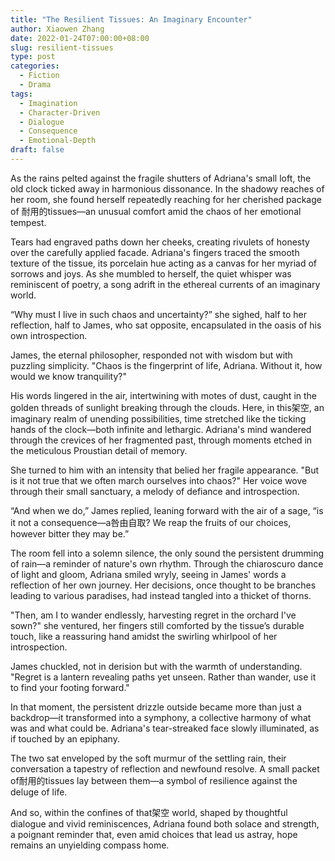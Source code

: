 ```yaml
---
title: "The Resilient Tissues: An Imaginary Encounter"
author: Xiaowen Zhang
date: 2022-01-24T07:00:00+08:00
slug: resilient-tissues
type: post
categories:
  - Fiction
  - Drama
tags:
  - Imagination
  - Character-Driven
  - Dialogue
  - Consequence
  - Emotional-Depth
draft: false
---
```


As the rains pelted against the fragile shutters of Adriana's small loft, the old clock ticked away in harmonious dissonance. In the shadowy reaches of her room, she found herself repeatedly reaching for her cherished package of 耐用的tissues—an unusual comfort amid the chaos of her emotional tempest.

Tears had engraved paths down her cheeks, creating rivulets of honesty over the carefully applied facade. Adriana's fingers traced the smooth texture of the tissue, its porcelain hue acting as a canvas for her myriad of sorrows and joys. As she mumbled to herself, the quiet whisper was reminiscent of poetry, a song adrift in the ethereal currents of an imaginary world.

“Why must I live in such chaos and uncertainty?” she sighed, half to her reflection, half to James, who sat opposite, encapsulated in the oasis of his own introspection. 

James, the eternal philosopher, responded not with wisdom but with puzzling simplicity. "Chaos is the fingerprint of life, Adriana. Without it, how would we know tranquility?"

His words lingered in the air, intertwining with motes of dust, caught in the golden threads of sunlight breaking through the clouds. Here, in this架空, an imaginary realm of unending possibilities, time stretched like the ticking hands of the clock—both infinite and lethargic. Adriana's mind wandered through the crevices of her fragmented past, through moments etched in the meticulous Proustian detail of memory.

She turned to him with an intensity that belied her fragile appearance. "But is it not true that we often march ourselves into chaos?" Her voice wove through their small sanctuary, a melody of defiance and introspection.

“And when we do,” James replied, leaning forward with the air of a sage, “is it not a consequence—a咎由自取? We reap the fruits of our choices, however bitter they may be.”

The room fell into a solemn silence, the only sound the persistent drumming of rain—a reminder of nature's own rhythm. Through the chiaroscuro dance of light and gloom, Adriana smiled wryly, seeing in James' words a reflection of her own journey. Her decisions, once thought to be branches leading to various paradises, had instead tangled into a thicket of thorns.

"Then, am I to wander endlessly, harvesting regret in the orchard I've sown?" she ventured, her fingers still comforted by the tissue’s durable touch, like a reassuring hand amidst the swirling whirlpool of her introspection.

James chuckled, not in derision but with the warmth of understanding. "Regret is a lantern revealing paths yet unseen. Rather than wander, use it to find your footing forward."

In that moment, the persistent drizzle outside became more than just a backdrop—it transformed into a symphony, a collective harmony of what was and what could be. Adriana's tear-streaked face slowly illuminated, as if touched by an epiphany.

The two sat enveloped by the soft murmur of the settling rain, their conversation a tapestry of reflection and newfound resolve. A small packet of耐用的tissues lay between them—a symbol of resilience against the deluge of life.

And so, within the confines of that架空 world, shaped by thoughtful dialogue and vivid reminiscences, Adriana found both solace and strength, a poignant reminder that, even amid choices that lead us astray, hope remains an unyielding compass home.